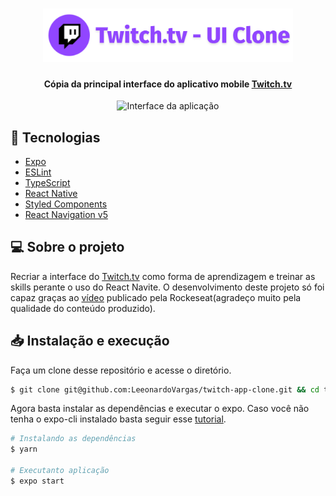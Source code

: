 <h1 align="center">
  <img alt="TwitchClone" title="TwitchClone" src=".github/logo.svg" width="400px" />
</h1>

<h4 align = "center">
  Cópia da principal interface do aplicativo mobile <a href="https://www.twitch.tv/">Twitch.tv</a>
</h4>

<p align="center">
  <img alt="Interface da aplicação" src="../.github/screenshot.png" width="400px">
</p>

## :rocket: Tecnologias

-  [Expo](https://expo.io/)
-  [ESLint](https://eslint.org/)
-  [TypeScript](https://www.typescriptlang.org/)
-  [React Native](https://reactnative.dev/)
-  [Styled Components](https://styled-components.com/)
-  [React Navigation v5](https://reactnavigation.org/)

## 💻 Sobre o projeto

Recriar a interface do [Twitch.tv](https://www.twitch.tv/) como forma de aprendizagem e treinar as skills perante o uso do React Navite. O desenvolvimento deste projeto só foi capaz graças ao [vídeo](https://www.youtube.com/watch?v=bJVp_vlvMwQ&ab_channel=Rocketseat) publicado pela Rockeseat(agradeço muito pela qualidade do conteúdo produzido).

## 📥 Instalação e execução

Faça um clone desse repositório e acesse o diretório.

```bash
$ git clone git@github.com:LeeonardoVargas/twitch-app-clone.git && cd twitch-app-clone
```
Agora basta instalar as dependências e executar o expo. Caso você não tenha o expo-cli instalado basta seguir esse [tutorial](https://expo.io/learn).

```bash
# Instalando as dependências
$ yarn

# Executanto aplicação
$ expo start
